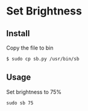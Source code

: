 # Set Brightness

## Install

Copy the file to bin

```
$ sudo cp sb.py /usr/bin/sb
```

## Usage

Set brightness to 75%

```
sudo sb 75
```


